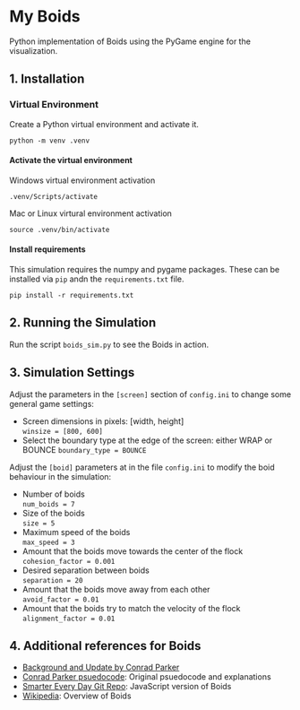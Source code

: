 # My Boids

Python implementation of Boids using the PyGame engine for the visualization.

## 1. Installation

### Virtual Environment
Create a Python virtual environment and activate it.
```
python -m venv .venv
```

#### Activate the virtual environment
Windows virtual environment activation
```
.venv/Scripts/activate
```

Mac or Linux virtural environment activation
```
source .venv/bin/activate
```

#### Install requirements
This simulation requires the numpy and pygame packages.  These can be installed via `pip` andn the `requirements.txt` file.
```
pip install -r requirements.txt
```

## 2. Running the Simulation

Run the script `boids_sim.py` to see the Boids in action.


## 3. Simulation Settings
Adjust the parameters in the `[screen]` section of `config.ini` to change some general game settings:
- Screen dimensions in pixels: [width, height] <br>
    `winsize = [800, 600]`
- Select the boundary type at the edge of the screen: either WRAP or BOUNCE
    `boundary_type = BOUNCE`


Adjust the `[boid]` parameters at in the file `config.ini` to modify the boid behaviour in the simulation:
- Number of boids <br>
    `num_boids = 7`
- Size of the boids <br>
    `size = 5`
- Maximum speed of the boids <br>
    `max_speed = 3`
- Amount that the boids move towards the center of the flock <br>
    `cohesion_factor = 0.001`
- Desired separation between boids <br>
    `separation = 20`
- Amount that the boids move away from each other <br>
    `avoid_factor = 0.01`
- Amount that the boids try to match the velocity of the flock <br>
    `alignment_factor = 0.01`



## 4. Additional references for Boids
- [Background and Update by Conrad Parker](http://www.red3d.com/cwr/boids/)
- [Conrad Parker psuedocode](http://www.kfish.org/boids/pseudocode.html): Original psuedocode and explanations
- [Smarter Every Day Git Repo](https://github.com/beneater/boids): JavaScript version of Boids
- [Wikipedia](https://en.wikipedia.org/wiki/Boids): Overview of Boids
